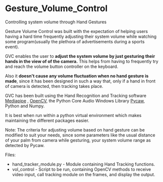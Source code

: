 # Gesture_Volume_Control
Controlling system volume through Hand Gestures


Gesture Volume Control was built with the expectation of helping users having a hard time frequently adjusting their system volume while watching some program(usually the plethora of advertisements during a sports event).


GVC enables the user to <b>adjust the system volume by just gesturing their hands in the view of of the camera.</b>
This helps from having to frequently try and reach the volume button controller on the keyboard.

Also it <b>doesn't cause any volume fluctuation when no hand gesture is made</b>, since it has been designed in such a way that, only if a hand in front of camera is detected, then tracking takes place.


GVC has been built using the Hand Recognition and Tracking software <a href="https://google.github.io/mediapipe/">Mediapipe</a> , <a href="https://opencv.org/">OpenCV</a>, the Python Core Audio Windows Library <a href="https://github.com/AndreMiras/pycaw">Pycaw</a>, Python and Numpy.


It is best when run within a python virtual environment which makes maintaining the different packages easier.


Note: The criteria for adjusting volume based on hand gesture can be modified to suit your needs, since some parameters like the usual distance of your palm from camera while gesturing, your system volume range as detected by Pycaw.

Files:
 
 * hand_tracker_module.py   -  Module containing Hand Tracking functions.
 * vol_control              -  Script to be run, containing OpenCV methods to receive video input, call tracking module on the frames, and display the output.
